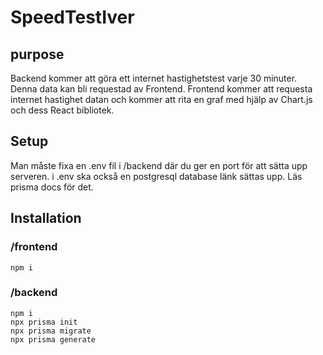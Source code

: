 # SpeedTestIver

## purpose
Backend kommer att göra ett internet hastighetstest varje 30 minuter.
Denna data kan bli requestad av Frontend. 
Frontend kommer att requesta internet hastighet datan och kommer att rita en graf med hjälp av Chart.js och dess React bibliotek.

## Setup
Man måste fixa en .env fil i /backend där du ger en port för att sätta upp serveren. 
i .env ska också en postgresql database länk sättas upp. Läs prisma docs för det.

## Installation
### /frontend
    npm i

### /backend
    npm i
    npx prisma init
    npx prisma migrate
    npx prisma generate



